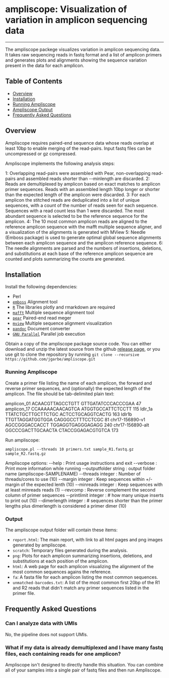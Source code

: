 # ampliscope: Visualization of variation in amplicon sequencing data

------

The ampliscope packege visualizes variation in amplicon sequencing data. It takes raw sequencing reads in fastq format and a list of amplicon primers and generates plots and alignments showing the sequence variation present in the data for each amplicon.

## Table of Contents
- [Overview](#overview)
- [Installation](#installation)
- [Running Ampliscope](#running_ampliscope)
- [Ampliscope Output](#output)
- [Frequently Asked Questions](#FAQ)

## Overview<a name="overview"></a>

Ampliscope requires paired-end sequence data whose reads overlap at least 10bp to enable merging of the read-pairs. Input fastq files can be uncompressed or gz compressed.

Ampliscope implements the following analysis steps:

1: Overlapping read-pairs were assembled with Pear, non-overlapping read-pairs and assembled reads shorter than --minlength are discarded. 
2: Reads are demultiplexed by amplicon based on exact matches to amplicon primer sequences. Reads with an assembled length 10bp longer or shorter than the expected length of the amplicon were discarded. 
3: For each amplicon the stitched reads are deduplicated into a list of unique sequences, with a count of the number of reads seen for each sequence. Sequences with a read count less than 1 were discarded. The most abundant sequence is selected to be the reference sequence for the amplicon. 
4: The 10 most common amplicon reads are aligned to the reference amplicon sequence with the mafft multiple sequence aligner, and a visualization of the alignments is generated with MView
5: Needle (Emboss package) is used to generate optimal global sequence alignments between each amplicon sequence and the amplicon reference sequence. 
6: The needle alignments are parsed and the numbers of insertions, deletions, and substitutions at each base of the reference amplicon sequence are counted and plots summarizing the counts are generated.

## Installation<a name="installation"></a>

Install the following dependencies:
* Perl
* [`emboss`](<https://emboss.sourceforge.net/download/>) Alignment tool
* [`R`](<https://r-project.org>) The libraries plotly and rmarkdown are required
* [`mafft`](<https://mafft.cbrc.jp/alignment/software/>) Multiple sequence alignment tool
* [`pear`](<https://github.com/tseemann/PEAR>) Paired-end read meger
* [`mview`](<https://desmid.github.io/mview/>) Multiple sequence alignment visualization
* [`pandoc`](<https://pandoc.org>) Document converter
* [`GNU Parallel`](<https://www.gnu.org/software/parallel/>) Parallel job execution

Obtain a copy of the ampliscope package source code. You can either download and unzip the latest source from the github [release page](https://github.com/aryeelab/ampliscope/releases), or you use git to clone the repository by running `git clone --recursive https://github.com/jgarbe/ampliscope.git`


### Running Ampliscope<a name="running_ampliscope"></a>

Create a primer file listing the name of each amplicon, the forward and reverse primer sequences, and (optionally) the expected length of the amplicon. The file should be tab-delimited plain text:

  amplicon_01	ACAACGTTAGCCTGTT GTTGATATCCCACCCGAA	47
  amplicon_17	CCAAAAACAACAGTCA ATGGTGCCATTCTCCTT	115
  ldlr_1a	TTATCTGCTTGCTTCTGC	 ACTCCTGCAGGTCACTG	163
  ldlr1b	TTGTTAGGATGGTGGA	CAGGGCCTTTCCTCGC	81
  chr17-156890-v1	AGCCGGGACCACCT	TGGAGGTGAGGGAGAGG	240
  chr17-156890-alt	GGCCCGACTTGCAACTA	CTACCGGAGACGTGTCA	173

Run ampliscope:

```
ampliscope.pl --threads 10 primers.txt sample_R1.fastq.gz sample_R2.fastq.gz
```

Ampliscope options:
     --help : Print usage instructions and exit
     --verbose : Print more information while running
     --outputfolder string : output folder name (ampliscope-SAMPLENAME)
     --threads integer : Number of threads/cores to use (10)
     --margin integer : Keep sequences within +/- margin of the expected lenth (10)
     --minreads integer : Keep sequences with at least minreads reads (1)
     --revcomp : Reverse complement the second column of primer sequences
     --printlimit integer : # how many unique inserts to print out (10)
     --dimerlength integer : # sequences shorter than the primer lengths plus dimerlength is considered a primer dimer (10)

### Output<a name="output"></a>

The ampliscope output folder will contain these items:

- `report.html`: The main report, with link to all html pages and png images generated by ampliscope.
- `scratch`: Temporary files generated during the analysis.
- `png`: Plots for each amplicon summarizing insertions, deletions, and substitutions at each position of the amplicon.
- `html`: A web page for each amplicon visualizing the alignment of the most common sequences agains the reference.
- `fa`: A fasta file for each amplicon listing the most common sequences.
- `unmatched-barcodes.txt`: A list of the most common first 20bp of the R1 and R2 reads that didn't match any primer sequences listed in the primer file.

## Frequently Asked Questions<a name="FAQ"></a>

### Can I analyze data with UMIs

No, the pipeline does not support UMIs.

### What if my data is already demultiplexed and I have many fastq files, each containing reads for one amplicon?

Ampliscope isn't designed to directly handle this situation. You can combine all of your samples into a single pair of fastq files and then run Ampliscope.